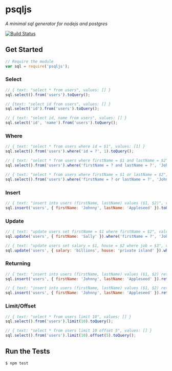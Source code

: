 # psqljs
_A minimal sql generator for nodejs and postgres_

[![Build Status](https://travis-ci.org/swlkr/psqljs.svg?branch=master)](https://travis-ci.org/swlkr/psqljs)

## Get Started

```javascript
// Require the module
var sql = require('psqljs');
```

### Select

```javascript
// { text: "select * from users", values: [] }
sql.select().from('users').toQuery();

// {text: "select id from users", values: [] }
sql.select('id').from('users').toQuery();

// { text: "select id, name from users", values: [] }
sql.select('id', 'name').from('users').toQuery();
```

### Where

```js
// { text: "select * from users where id = $1", values: [1] }
sql.select().from('users').where('id = ?', 1).toQuery();

// { text: "select * from users where firstName = $1 and lastName = $2", values: ['Johnny', 'Appleseed'] }
sql.select().from('users').where('firstName = ? and lastName = ?', 'Johnny', 'Appleseed').toQuery();

// { text: "select * from users where firstName = $1 or lastName = $2", values: ['Johnny', 'Appleseed'] }
sql.select().from('users').where('firstName = ? or lastName = ?', 'Johnny', 'Appleseed').toQuery();
```

### Insert

```js
// { text: "insert into users (firstName, lastName) values ($1, $2)", values: ['Johnny', 'Appleseed'] }
sql.insert('users', { firstName: 'Johnny', lastName: 'Appleseed' }).toQuery();
```

### Update

```js
// { text: "update users set firstName = $1 where firstName = $2", values: ['Sally', 'Johnny'] }
sql.update('users', { firstName: 'Sally' }).where('firstName = ?', 'Johnny').toQuery();

// { text: "update users set salary = $1, house = $2 where job = $3", values: ['billions', 'private island', 'CEO'] }
sql.update('users', { salary: 'billions', house: 'private island' }).where('job = ?', 'CEO').toQuery();
```

### Returning

```js
// { text: "insert into users (firstName, lastName) values ($1, $2) returning *", values: ['Johnny', 'Appleseed'] }
sql.insert('users', { firstName: 'Johnny', lastName: 'Appleseed' }).returning().toQuery();

// { text: "insert into users (firstName, lastName) values ($1, $2) returning firstName, lastName", values: ['Johnny', 'Appleseed'] }
sql.insert('users', { firstName: 'Johnny', lastName: 'Appleseed' }).returning('firstName', 'lastName').toQuery();
```

### Limit/Offset

```js
// { text: "select * from users limit 10", values: [] }
sql.select().from('users').limit(10).toQuery();

// { text: "select * from users limit 10 offset 5", values: [] }
sql.select().from('users').limit(10).offset(5).toQuery();
```

## Run the Tests

```bash
$ npm test
```
